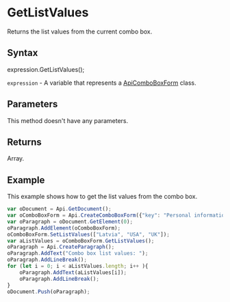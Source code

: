 # GetListValues

Returns the list values from the current combo box.

## Syntax

expression.GetListValues();

`expression` - A variable that represents a [ApiComboBoxForm](../ApiComboBoxForm.md) class.

## Parameters

This method doesn't have any parameters.

## Returns

Array.<string>

## Example

This example shows how to get the list values from the combo box.

```javascript
var oDocument = Api.GetDocument();
var oComboBoxForm = Api.CreateComboBoxForm({"key": "Personal information", "tip": "Choose your country", "required": true, "placeholder": "Country", "editable": false, "autoFit": false});
var oParagraph = oDocument.GetElement(0);
oParagraph.AddElement(oComboBoxForm);
oComboBoxForm.SetListValues(["Latvia", "USA", "UK"]);
var aListValues = oComboBoxForm.GetListValues();
oParagraph = Api.CreateParagraph();
oParagraph.AddText("Combo box list values: ");
oParagraph.AddLineBreak();
for (let i = 0; i < aListValues.length; i++ ){
	oParagraph.AddText(aListValues[i]);
	oParagraph.AddLineBreak();
}
oDocument.Push(oParagraph);
```
